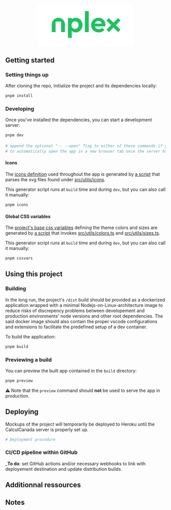 <p align="center">
  <img width="300" height="auto" src="static/nplex-logo.svg">
</p>

## Getting started

### Setting things up

After cloning the repo, initialize the project and its dependencies locally:

```sh
pnpm install
```

### Developing

Once you've installed the dependencies, you can start a development server:

```sh
pnpm dev

# append the optional "-- --open" flag to either of these commands if you want
# to automatically open the app in a new browser tab once the server has started
```

#### Icons

The [icons definition](src/utils/icons/icons.ts) used throughout the app is generated by [a script](scripts/ICONS.ts) that parses the svg files found under [src/utils/icons](src/utils/icons).

This generator script runs at `build` time and during `dev`, but you can also call it manually:

```sh
pnpm icons
```

#### Global CSS variables

The [project's base css variables](src/vars.css) defining the theme colors and sizes are generated by [a script](scripts/CSS_VARS.ts) that invokes [src/utils/colors.ts](src/utils/colors.ts) and [src/utils/sizes.ts](src/utils/sizes.ts).

This generator script runs at `build` time and during `dev`, but you can also call it manually:

```sh
pnpm cssvars
```

## Using this project

### Building

In the long run, the project's `/dist` build should be provided as a dockerized application wrapped with a minimal Nodejs-on-Linux-architecture image to reduce risks of discrepency problems between developement and production environments' node versions and other root dependencies. The said docker image should also contain the proper vscode configurations and extensions to facilitate the predefined setup of a dev container.

To build the application:

```sh
pnpm build
```

### Previewing a build

You can preview the built app contained in the `build` directory:

```sh
pnpm preview
```

:warning: Note that the `preview` command should **not** be used to serve the app in production.

## Deploying

Mockups of the project will temporarily be deployed to Heroku until the CalculCanada server is properly set up.

```sh
# Deployment procedure
```

### CI/CD pipeline within GitHub

\_**To do**: set GitHub actions and/or necessary webhooks to link with deployement destination and update distribution builds.

## Additionnal ressources

## Notes
